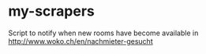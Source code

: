 # my-scrapers
Script to notify when new rooms have become available in http://www.woko.ch/en/nachmieter-gesucht
